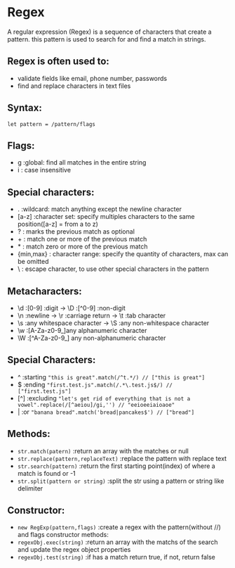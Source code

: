 # Regex
A regular expression (Regex) is a sequence of characters that create a pattern. this pattern is used to search for and find a match in strings.
## Regex is often used to:
- validate fields like email, phone number, passwords
- find and replace characters in text files
## Syntax: 
`let pattern = /pattern/flags`

## Flags:
- g :global: find all matches in the entire string
- i : case insensitive

## Special characters:
- . :wildcard: match anything except the newline character
- [a-z] :character set: specify multiples characters to the same position([a-z] = from a to z)
- ? : marks the previous match as optional
- \+ : match one or more of the previous match
- \* : match zero or more of the previous match
- {min,max} : character range: specify the quantity of characters, max can be omitted
- \ : escape character, to use other special characters in the pattern
 
 ## Metacharacters:
 - \d :[0-9] :digit  ->  \D :[^0-9] :non-digit
 - \n :newline -> \r :carriage return -> \t :tab character
 - \s :any whitespace character  ->  \S :any non-whitespace character
 - \w :[A-Za-z0-9_]any alphanumeric character
 - \W :[^A-Za-z0-9_] any non-alphanumeric character

## Special Characters:
- ^ :starting `"this is great".match(/^t.*/) // ["this is great"]`
- $ :ending `"first.test.js".match(/.*\.test.js$/) // ["first.test.js"]`
- [^] :excluding `"let's get rid of everything that is not a vowel".replace(/[^aeiou]/gi,'') // "eeioeeiaioaoe"`
- | :or `"banana bread".match('bread|pancakes$') // ["bread"]`
 ## Methods:
- `str.match(patern)` :return an array with the matches or null
- `str.replace(pattern,replaceText)` :replace the pattern with replace text
- `str.search(pattern)` :return the first starting point(index) of where a match is found or -1
- `str.split(pattern or string)` :split the str using a pattern or string  like delimiter


## Constructor:
- `new RegExp(pattern,flags)` :create a regex with the pattern(without //) and flags
constructor methods:
- `regexObj.exec(string)` :return an array with the matchs of the search and update the regex object properties
- `regexObj.test(string)` :if has a match return true, if not, return false
